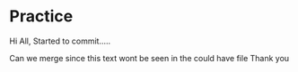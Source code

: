 # Practice


Hi All, Started to commit.....


Can we merge since this text wont be seen in the could have file
Thank you

